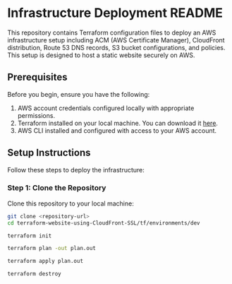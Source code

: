 # Infrastructure Deployment README

This repository contains Terraform configuration files to deploy an AWS infrastructure setup including ACM (AWS Certificate Manager), CloudFront distribution, Route 53 DNS records, S3 bucket configurations, and policies. This setup is designed to host a static website securely on AWS.

## Prerequisites

Before you begin, ensure you have the following:

1. AWS account credentials configured locally with appropriate permissions.
2. Terraform installed on your local machine. You can download it [here](https://www.terraform.io/downloads.html).
3. AWS CLI installed and configured with access to your AWS account.

## Setup Instructions

Follow these steps to deploy the infrastructure:

### Step 1: Clone the Repository

Clone this repository to your local machine:

```bash
git clone <repository-url>
cd terraform-website-using-CloudFront-SSL/tf/environments/dev

terraform init

terraform plan -out plan.out

terraform apply plan.out

terraform destroy

